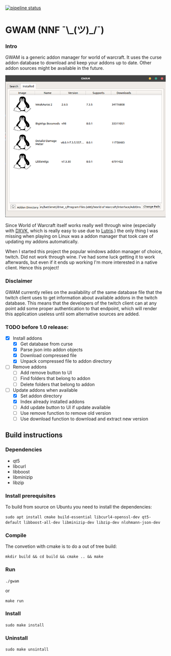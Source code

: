 [![pipeline status](https://gitlab.com/jonasknarbakk/WoW-AddonManager/badges/qt5/pipeline.svg)](https://gitlab.com/jonasknarbakk/WoW-AddonManager/commits/qt5)

# GWAM (NNF ¯\\\_(ツ)\_/¯)

### Intro
GWAM is a generic addon manager for world of warcraft. It uses the curse addon
database to download and keep your addons up to date. Other addon sources might
be available in the future.

![GWAM Preview](resources/images/gwam-preview.png)

Since World of Warcraft itself works really well through wine (especially with
[DXVK](https://github.com/doitsujin/dxvk), which is really easy to use due to
[Lutris](https://github.com/lutris/lutris).) the only thing I was missing when
playing on Linux was a addon manager that took care of updating my addons
automatically.

When I started this project the popular windows addon manager of choice, twitch.
Did not work through wine. I've had some luck getting it to work afterwards, but
even if it ends up working I'm more interested in a native client.
Hence this project!

### Disclaimer
GWAM currently relies on the availability of the same database file
that the twitch client uses to get information about available addons in the
twitch database. This means that the developers of the twitch client can at any
point add some proper authentication to that endpoint, which will render this
application useless until som alternative sources are added.

### TODO before 1.0 release:

- [x] Install addons
	- [x] Get database from curse
	- [x] Parse json into addon objects
	- [x] Download compressed file
	- [x] Unpack compressed file to addon directory
- [ ] Remove addons
	- [ ] Add remove button to UI
	- [ ] Find folders that belong to addon
	- [ ] Delete folders that belong to addon
- [ ] Update addons when available
	- [x] Set addon directory
	- [x] Index already installed addons
	- [ ] Add update button to UI if update available
	- [ ] Use remove function to remove old version
	- [ ] Use download function to download and extract new version

## Build instructions

### Dependencies

- qt5
- libcurl
- libboost
- libminizip
- libzip

### Install prerequisites
To build from source on Ubuntu you need to install the dependencies:

`sudo apt install cmake build-essential libcurl4-openssl-dev qt5-default
libboost-all-dev libminizip-dev libzip-dev nlohmann-json-dev`

### Compile
The convetion with cmake is to do a out of tree build:

`mkdir build && cd build && cmake .. && make`

### Run
`./gwam`

or

`make run`

### Install
`sudo make install`

### Uninstall
`sudo make unsintall`
